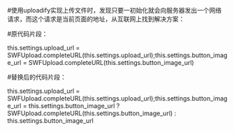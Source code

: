 #使用uploadify实现上传文件时，发现只要一初始化就会向服务器发出一个网络请求，而这个请求是当前页面的地址，从互联网上找到解决方案：

#原代码片段：

this.settings.upload_url = SWFUpload.completeURL(this.settings.upload_url);this.settings.button_image_url = SWFUpload.completeURL(this.settings.button_image_url)

#替换后的代码片段：

this.settings.upload_url = SWFUpload.completeURL(this.settings.upload_url);this.settings.button_image_url = this.settings.button_image_url ? SWFUpload.completeURL(this.settings.button_image_url) : this.settings.button_image_url
